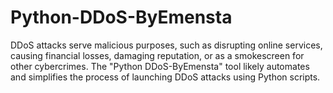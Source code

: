 # Python-DDoS-ByEmensta
DDoS attacks serve malicious purposes, such as disrupting online services, causing financial losses, damaging reputation, or as a smokescreen for other cybercrimes. The "Python DDoS-ByEmensta" tool likely automates and simplifies the process of launching DDoS attacks using Python scripts.
